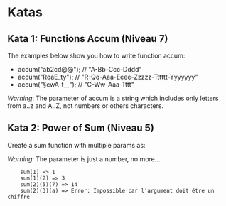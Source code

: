# Katas

## Kata 1: Functions Accum (Niveau 7)

The examples below show you how to write function accum:

* accum("ab2cd@@"); // "A-Bb-Ccc-Dddd"
* accum("RqaE_ty"); // "R-Qq-Aaa-Eeee-Zzzzz-Tttttt-Yyyyyyy"
* accum("§cwA-t\_\_"); // "C-Ww-Aaa-Tttt"

_Warning_: The parameter of accum is a string which includes only letters from a..z and A..Z, not numbers or others characters.

## Kata 2: Power of Sum (Niveau 5)

Create a sum function with multiple params as:

_Warning_: The parameter is just a number, no more....

```
    sum(1) => 1
    sum(1)(2) => 3
    sum(2)(5)(7) => 14
    sum(2)(3)(a) => Error: Impossible car l'argument doit être un chiffre
```
